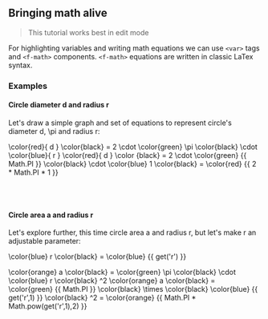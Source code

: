 ## Bringing math alive

> This tutorial works best in edit mode <f-edit-icon  />

For highlighting variables and  writing math equations we can use `<var>` tags and `<f-math>` components. `<f-math>` equations are written in classic LaTex syntax.

### Examples

#### Circle diameter <f-math inline red>d</f-math> and radius <f-math inline blue>r</f-math>

Let's draw a simple graph and set of equations to represent circle's diameter <f-math inline red>d</f-math>, <f-math inline green>\pi</f-math> and radius <f-math inline blue>r</f-math>:  

<f-scene grid >
  <f-line
    :x1="Math.PI/-2"
    y1="1"
    :x2="Math.PI/2"
    y2="1"
    :stroke="color('green')"
  />
  <f-line
    :x1="Math.PI/-2"
    y1="-1"
    :x2="Math.PI/2"
    y2="-1"
    :stroke="color('green')"
  />
  <f-circle
    opacity="0.8"
    :stroke="color('red')"
  />
  <f-line x2="1" :stroke="color('blue')" />
</f-scene>

<f-math>
  \color{red}{ d } \color{black} = 2 \cdot \color{green} \pi \color{black} \cdot \color{blue}{ r }
</f-math>

<f-math>
  \color{red}{ d } \color {black} = 2 \cdot \color{green} {{ Math.PI }} \color{black} \cdot \color{blue} 1 \color{black} = \color{red} {{ 2 * Math.PI * 1 }}
</f-math>

<br><br>

#### Circle area <f-math inline orange>a</f-math> and radius <f-math inline blue>r</f-math>

Let's explore further, this time circle area <f-math inline orange>a</f-math> and radius <f-math inline blue>r</f-math>, but let's make <f-math inline blue>r</f-math> an adjustable parameter:

<f-math :update="get('r')">\color{blue} r \color{black} = \color{blue} {{ get('r') }}</f-math>

<f-slider
  from="0.5"
  to="2"
  step="0.01"
  set="r"
/>
  
<f-scene grid>
  <f-circle
    :fill="color('orange')"
    stroke-width="0"
    opacity="0.8"
    :r="get('r',1)"
  />
  <f-line :x2="get('r',1)" :stroke="color('blue')" />
</f-scene>

<f-scene grid>
  <f-box
    :fill="color('orange')"
    stroke-width="0"
    opacity="0.8"
    :width="Math.sqrt(Math.PI * Math.pow(get('r',1),2))"
    :height="Math.sqrt(Math.PI * Math.pow(get('r',1),2))"
  />
  <f-line :x2="get('r',1)" :stroke="color('blue')" />
</f-scene>

<f-math>
  \color{orange} a \color{black} = \color{green} \pi \color{black} \cdot \color{blue} r \color{black} ^2
</f-math>

<f-math :update="get('r')">
  \color{orange} a \color{black} = \color{green} {{ Math.PI }} \color{black} \times \color{black} \color{blue} {{ get('r',1) }} \color{black} ^2 = \color{orange} {{ Math.PI * Math.pow(get('r',1),2) }}
</f-math>
